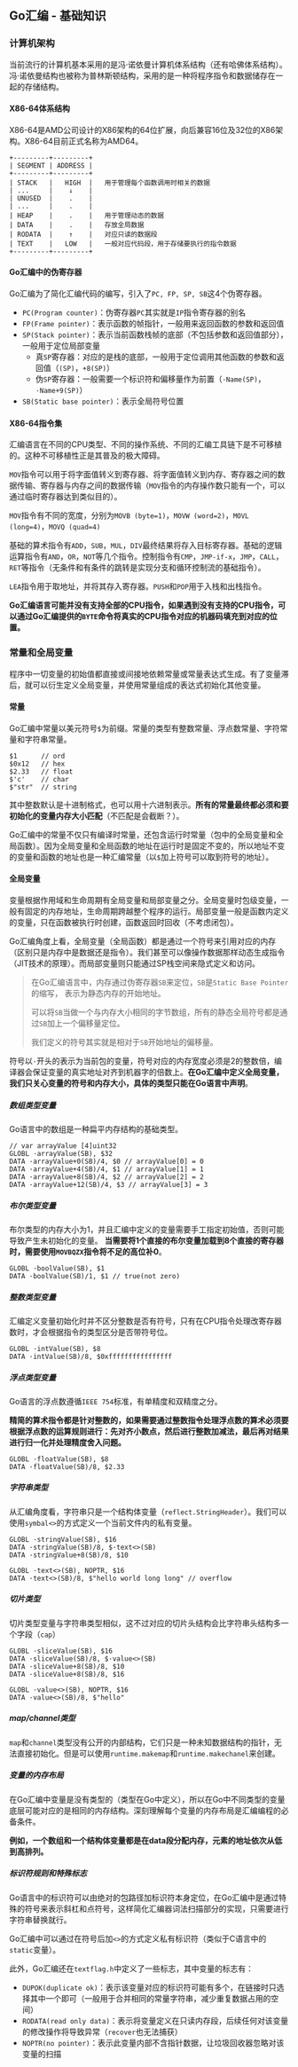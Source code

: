 Go汇编 - 基础知识
---------------


### 计算机架构

当前流行的计算机基本采用的是冯·诺依曼计算机体系结构（还有哈佛体系结构）。冯·诺依曼结构也被称为普林斯顿结构，采用的是一种将程序指令和数据储存在一起的存储结构。

#### X86-64体系结构

X86-64是AMD公司设计的X86架构的64位扩展，向后兼容16位及32位的X86架构。X86-64目前正式名称为AMD64。
```text
+---------+---------+
| SEGMENT | ADDRESS |
+---------+---------+
| STACK   |   HIGH  |   用于管理每个函数调用时相关的数据
| ...     |    ↓    |
| UNUSED  |    .    |
| ...     |    .    |   
| HEAP    |    .    |   用于管理动态的数据
| DATA    |    .    |   存放全局数据
| RODATA  |    ↑    |   对应只读的数据段
| TEXT    |   LOW   |   一般对应代码段，用于存储要执行的指令数据
+---------+---------+
```

#### Go汇编中的伪寄存器

Go汇编为了简化汇编代码的编写，引入了`PC, FP, SP, SB`这4个伪寄存器。
 * `PC(Program counter)`：伪寄存器`PC`其实就是`IP`指令寄存器的别名
 * `FP(Frame pointer)`：表示函数的帧指针，一般用来返回函数的参数和返回值
 * `SP(Stack pointer)`：表示当前函数栈帧的底部（不包括参数和返回值部分），一般用于定位局部变量
    * 真`SP`寄存器：对应的是栈的底部，一般用于定位调用其他函数的参数和返回值（`(SP)`，`+8(SP)`）
    * 伪`SP`寄存器：一般需要一个标识符和偏移量作为前置（`·Name(SP)`，`·Name+9(SP)`）
 * `SB(Static base pointer)`：表示全局符号位置

#### X86-64指令集

汇编语言在不同的CPU类型、不同的操作系统、不同的汇编工具链下是不可移植的。这种不可移植性正是其普及的极大障碍。

`MOV`指令可以用于将字面值转义到寄存器、将字面值转义到内存、寄存器之间的数据传输、寄存器与内存之间的数据传输（`MOV`指令的内存操作数只能有一个，可以通过临时寄存器达到类似目的）。

`MOV`指令有不同的宽度，分别为`MOVB (byte=1)`，`MOVW (word=2)`，`MOVL (long=4)`，`MOVQ (quad=4)`

基础的算术指令有`ADD`，`SUB`，`MUL`，`DIV`最终结果将存入目标寄存器。基础的逻辑运算指令有`AND`，`OR`，`NOT`等几个指令。控制指令有`CMP`，`JMP-if-x`，`JMP`，`CALL`，`RET`等指令（无条件和有条件的跳转是实现分支和循环控制流的基础指令）。

`LEA`指令用于取地址，并将其存入寄存器。`PUSH`和`POP`用于入栈和出栈指令。

__Go汇编语言可能并没有支持全部的CPU指令，如果遇到没有支持的CPU指令，可以通过Go汇编提供的`BYTE`命令将真实的CPU指令对应的机器码填充到对应的位置。__


### 常量和全局变量

程序中一切变量的初始值都直接或间接地依赖常量或常量表达式生成。有了变量滞后，就可以衍生定义全局变量，并使用常量组成的表达式初始化其他变量。

#### 常量

Go汇编中常量以美元符号`$`为前缀。常量的类型有整数常量、浮点数常量、字符常量和字符串常量。
```text
$1      // ord
$0x12   // hex
$2.33   // float
$'c'    // char
$"str"  // string
```
其中整数默认是十进制格式，也可以用十六进制表示。**所有的常量最终都必须和要初始化的变量内存大小匹配**（不匹配是会截断？）。

Go汇编中的常量不仅只有编译时常量，还包含运行时常量（包中的全局变量和全局函数）。因为全局变量和全局函数的地址在运行时是固定不变的，所以地址不变的变量和函数的地址也是一种汇编常量（以`$`加上符号可以取到符号的地址）。

#### 全局变量

变量根据作用域和生命周期有全局变量和局部变量之分。全局变量时包级变量，一般有固定的内存地址，生命周期跨越整个程序的运行。局部变量一般是函数内定义的变量，只在函数被执行时创建，函数返回时回收（不考虑闭包）。

Go汇编角度上看，全局变量（全局函数）都是通过一个符号来引用对应的内存（区别只是内存中是数据还是指令）。我们甚至可以像操作数据那样动态生成指令（JIT技术的原理）。而局部变量则只能通过SP栈空间来隐式定义和访问。

>
> 在Go汇编语言中，内存通过伪寄存器`SB`来定位，`SB`是`Static Base Pointer`的缩写，
> 表示为静态内存的开始地址。
>
> 可以将`SB`当做一个与内存大小相同的字节数组，所有的静态全局符号都是通过`SB`加上一个偏移量定位。
>
> 我们定义的符号其实就是相对于`SB`开始地址的偏移量。
>

符号以`·`开头的表示为当前包的变量，符号对应的内存宽度必须是2的整数倍，编译器会保证变量的真实地址对齐到机器字的倍数上。**在Go汇编中定义全局变量，我们只关心变量的符号和内存大小，具体的类型只能在Go语言中声明**。

##### 数组类型变量

Go语言中的数组是一种扁平内存结构的基础类型。
```text
// var arrayValue [4]uint32
GLOBL ·arrayValue(SB), $32
DATA ·arrayValue+0(SB)/4, $0 // arrayValue[0] = 0
DATA ·arrayValue+4(SB)/4, $1 // arrayValue[1] = 1
DATA ·arrayValue+8(SB)/4, $2 // arrayValue[2] = 2
DATA ·arrayValue+12(SB)/4, $3 // arrayValue[3] = 3
```

##### 布尔类型变量

布尔类型的内存大小为1，并且汇编中定义的变量需要手工指定初始值，否则可能导致产生未初始化的变量。
**当需要将1个直接的布尔变量加载到8个直接的寄存器时，需要使用`MOVBQZX`指令将不足的高位补0**。
```text
GLOBL ·boolValue(SB), $1
DATA ·boolValue(SB)/1, $1 // true(not zero)
```

##### 整数类型变量

汇编定义变量初始化时并不区分整数是否有符号，只有在CPU指令处理改寄存器数时，才会根据指令的类型区分是否带符号位。
```text
GLOBL ·intValue(SB), $8
DATA ·intValue(SB)/8, $0xffffffffffffffff
```

##### 浮点类型变量

Go语言的浮点数遵循`IEEE 754`标准，有单精度和双精度之分。

**精简的算术指令都是针对整数的，如果需要通过整数指令处理浮点数的算术必须要根据浮点数的运算规则进行：先对齐小数点，然后进行整数加减法，最后再对结果进行归一化并处理精度舍入问题。**
```text
GLOBL ·floatValue(SB), $8
DATA ·floatValue(SB)/8, $2.33
```

##### 字符串类型

从汇编角度看，字符串只是一个结构体变量（`reflect.StringHeader`）。我们可以使用`symbal<>`的方式定义一个当前文件内的私有变量。
```text
GLOBL ·stringValue(SB), $16
DATA ·stringValue(SB)/8, $·text<>(SB)
DATA ·stringValue+8(SB)/8, $10

GLOBL ·text<>(SB), NOPTR, $16
DATA ·text<>(SB)/8, $"hello world long long" // overflow
```

##### 切片类型

切片类型变量与字符串类型相似，这不过对应的切片头结构会比字符串头结构多一个字段（`cap`）
```text
GLOBL ·sliceValue(SB), $16
DATA ·sliceValue(SB)/8, $·value<>(SB)
DATA ·sliceValue+8(SB)/8, $10
DATA ·sliceValue+8(SB)/8, $16

GLOBL ·value<>(SB), NOPTR, $16
DATA ·value<>(SB)/8, $"hello"
```

##### map/channel类型

`map`和`channel`类型没有公开的内部结构，它们只是一种未知数据结构的指针，无法直接初始化。但是可以使用`runtime.makemap`和`runtime.makechanel`来创建。


##### 变量的内存布局

在Go汇编中变量是没有类型的（类型在Go中定义），所以在Go中不同类型的变量底层可能对应的是相同的内存结构。深刻理解每个变量的内存布局是汇编编程的必备条件。

**例如，一个数组和一个结构体变量都是在data段分配内存，元素的地址依次从低到高排列。**

##### 标识符规则和特殊标志

Go语言中的标识符可以由绝对的包路径加标识符本身定位，在Go汇编中是通过特殊的符号来表示斜杠和点符号，这样简化汇编器词法扫描部分的实现，只需要进行字符串替换就行。

Go汇编中可以通过在符号后加`<>`的方式定义私有标识符（类似于C语言中的`static`变量）。

此外，Go汇编还在`textflag.h`中定义了一些标志，其中变量的标志有：
 * `DUPOK(duplicate ok)`：表示该变量对应的标识符可能有多个，在链接时只选择其中一个即可（一般用于合并相同的常量字符串，减少重复数据占用的空间）
 * `RODATA(read only data)`：表示将变量定义在只读内存段，后续任何对该变量的修改操作将导致异常（`recover`也无法捕获）
 * `NOPTR(no pointer)`：表示此变量内部不含指针数据，让垃圾回收器忽略对该变量的扫描
